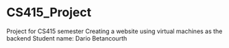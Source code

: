 # CS415_Project
Project for CS415 semester
Creating a website using virtual machines as the backend
Student name: Dario Betancourth
